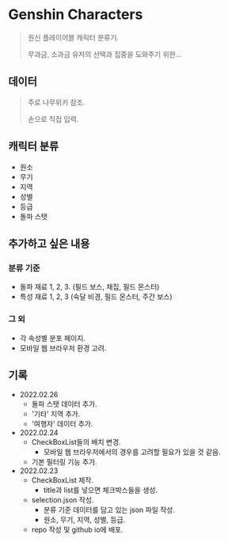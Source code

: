 # Genshin Characters

> 원신 플레이어블 캐릭터 분류기.
>
> 무과금, 소과금 유저의 선택과 집중을 도와주기 위한...



## 데이터

> 주로 나무위키 참조.
>
> 손으로 직접 입력.



## 캐릭터 분류

* 원소
* 무기
* 지역
* 성별
* 등급
* 돌파 스탯



## 추가하고 싶은 내용

### 분류 기준

* 돌파 재료 1, 2, 3. (필드 보스, 채집, 필드 몬스터)
* 특성 재료 1, 2, 3 (숙달 비경, 필드 몬스터, 주간 보스)



### 그 외

* 각 속성별 분포 페이지.
* 모바일 웹 브라우저 환경 고려.



## 기록

* 2022.02.26
  * 돌파 스탯 데이터 추가.
  * '기타' 지역 추가. 
  * '여행자' 데이터 추가.
* 2022.02.24
  * CheckBoxList들의 배치 변경.
    * 모바일 웹 브라우저에서의 경우를 고려할 필요가 있을 것 같음.
  * 기본 필터링 기능 추가.
* 2022.02.23
  * CheckBoxList 제작.
    * title과 list를 넣으면 체크박스들을 생성.
  * selection.json 작성.
    * 분류 기준 데이터를 담고 있는 json 파일 작성.
    * 원소, 무기, 지역, 성별, 등급.
  * repo 작성 및 github io에 배포.
